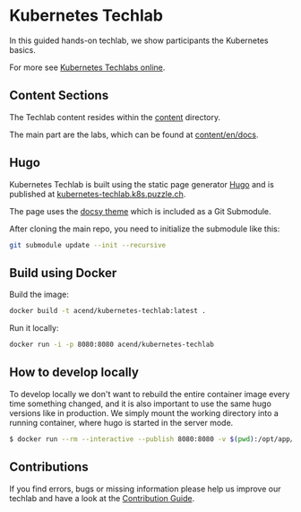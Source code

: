 # Kubernetes Techlab

In this guided hands-on techlab, we show participants the Kubernetes basics.

For more see [Kubernetes Techlabs online](https://kubernetes-techlab.k8s.puzzle.ch/).


## Content Sections

The Techlab content resides within the [content](content) directory.

The main part are the labs, which can be found at [content/en/docs](content/en/docs).


## Hugo

Kubernetes Techlab is built using the static page generator [Hugo](https://gohugo.io/) and is published at [kubernetes-techlab.k8s.puzzle.ch](https://kubernetes-techlab.k8s.puzzle.ch/).

The page uses the [docsy theme](https://github.com/google/docsy) which is included as a Git Submodule.

After cloning the main repo, you need to initialize the submodule like this: 

```bash
git submodule update --init --recursive
``` 

## Build using Docker

Build the image:

```bash
docker build -t acend/kubernetes-techlab:latest .
```

Run it locally:

```bash
docker run -i -p 8080:8080 acend/kubernetes-techlab
```

## How to develop locally

To develop locally we don't want to rebuild the entire container image every time something changed, and it is also important to use the same hugo versions like in production.
We simply mount the working directory into a running container, where hugo is started in the server mode.

```bash
$ docker run --rm --interactive --publish 8080:8080 -v $(pwd):/opt/app/src -w /opt/app/src acend/hugo:0.68.3 hugo server -p 8080 --bind 0.0.0.0
```

## Contributions

If you find errors, bugs or missing information please help us improve our techlab and have a look at the [Contribution Guide](CONTRIBUTING.md).
